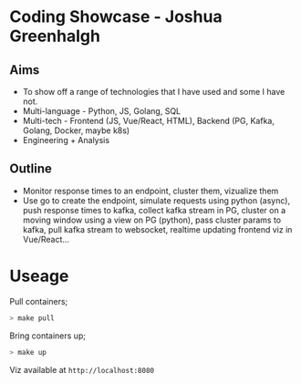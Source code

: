 # Coding Showcase - Joshua Greenhalgh

## Aims

- To show off a range of technologies that I have used and some I have not.
- Multi-language - Python, JS, Golang, SQL
- Multi-tech - Frontend (JS, Vue/React, HTML), Backend (PG, Kafka, Golang, Docker, maybe k8s)
- Engineering + Analysis

## Outline

- Monitor response times to an endpoint, cluster them, vizualize them
- Use go to create the endpoint, simulate requests using python (async), push response times to kafka, collect kafka stream in PG, cluster on a moving window using a view on PG (python), pass cluster params to kafka, pull kafka stream to websocket, realtime updating frontend viz in Vue/React...

# Useage

Pull containers;

```bash
> make pull
```

Bring containers up;

```bash
> make up
```

Viz available at `http://localhost:8080`
